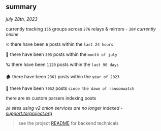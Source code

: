 
## summary
_july 28th, 2023_

currently tracking `155` groups across `276` relays & mirrors - _`104` currently online_

⏲ there have been `6` posts within the `last 24 hours`

🦈 there have been `305` posts within the `month of july`

🪐 there have been `1120` posts within the `last 90 days`

🏚 there have been `2361` posts within the `year of 2023`

🦕 there have been `7052` posts `since the dawn of ransomwatch`

there are `85` custom parsers indexing posts

_`20` sites using v2 onion services are no longer indexed - [support.torproject.org](https://support.torproject.org/onionservices/v2-deprecation/)_

> see the project [README](https://github.com/joshhighet/ransomwatch#ransomwatch--) for backend technicals
